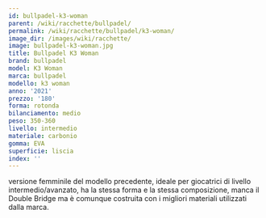 ```yaml
---
id: bullpadel-k3-woman
parent: /wiki/racchette/bullpadel/
permalink: /wiki/racchette/bullpadel/k3-woman/
image_dir: /images/wiki/racchette/
image: bullpadel-k3-woman.jpg
title: Bullpadel K3 Woman
brand: bullpadel
model: K3 Woman
marca: bullpadel
modello: k3 woman
anno: '2021'
prezzo: '180'
forma: rotonda
bilanciamento: medio
peso: 350-360
livello: intermedio
materiale: carbonio
gomma: EVA
superficie: liscia
index: ''
---
```

versione femminile del modello precedente, ideale per giocatrici di livello intermedio/avanzato, ha la stessa forma e la stessa composizione, manca il Double Bridge ma è comunque costruita con i migliori materiali utilizzati dalla marca.